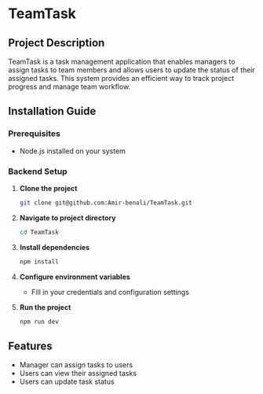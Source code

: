 # TeamTask
## Project Description

TeamTask is a task management application that enables managers to assign tasks to team members and allows users to update the status of their assigned tasks. This system provides an efficient way to track project progress and manage team workflow.

## Installation Guide

### Prerequisites
- Node.js installed on your system

### Backend Setup

1. **Clone the project**
    ```bash
    git clone git@github.com:Amir-benali/TeamTask.git
    ```

2. **Navigate to project directory**
    ```bash
    cd TeamTask
    ```

3. **Install dependencies**
    ```bash
    npm install
    ```

4. **Configure environment variables**
    - Fill in your credentials and configuration settings

5. **Run the project**
    ```bash
    npm run dev
    ```

## Features
- Manager can assign tasks to users
- Users can view their assigned tasks
- Users can update task status
